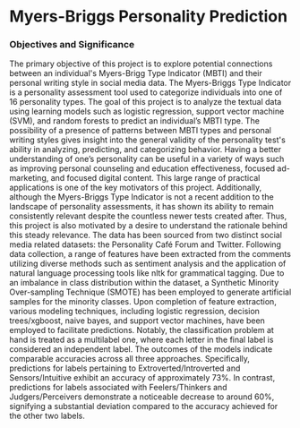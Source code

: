 # Myers-Briggs Personality Prediction

### Objectives and Significance
The primary objective of this project is to explore potential connections between an individual's Myers-Brigg Type Indicator (MBTI) and their personal writing style in social media data. The Myers-Briggs Type Indicator is a personality assessment tool used to categorize individuals into one of 16 personality types. The goal of this project is to analyze the textual data using learning models such as logistic regression, support vector machine (SVM), and random forests to predict an individual’s MBTI type.
The possibility of a presence of patterns between MBTI types and personal writing styles gives insight into the general validity of the personality test's ability in analyzing, predicting, and categorizing behavior. Having a better understanding of one’s personality can be useful in a variety of ways such as improving personal counseling and education effectiveness, focused ad-marketing, and focused digital content. This large range of practical applications is one of the key motivators of this project. Additionally, although the Myers-Briggs Type Indicator is not a recent addition to the landscape of personality assessments, it has shown its ability to remain consistently relevant despite the countless newer tests created after. Thus, this project is also motivated by a desire to understand the rationale behind this steady relevance.
The data has been sourced from two distinct social media related datasets: the Personality Café Forum and Twitter. Following data collection, a range of features have been extracted from the comments utilizing diverse methods such as sentiment analysis and the application of natural language processing tools like nltk for grammatical tagging. Due to an imbalance in class distribution within the dataset, a Synthetic Minority Over-sampling Technique (SMOTE) has been employed to generate artificial samples for the minority classes. Upon completion of feature extraction, various modeling techniques, including logistic regression, decision trees/xgboost, naive bayes, and support vector machines, have been employed to facilitate predictions. Notably, the classification problem at hand is treated as a multilabel one, where each letter in the final label is considered an independent label. The outcomes of the models indicate comparable accuracies across all three approaches. Specifically, predictions for labels pertaining to Extroverted/Introverted and Sensors/Intuitive exhibit an accuracy of approximately 73%. In contrast, predictions for labels associated with Feelers/Thinkers and Judgers/Perceivers demonstrate a noticeable decrease to around 60%, signifying a substantial deviation compared to the accuracy achieved for the other two labels.
